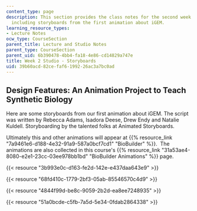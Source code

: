 ```yaml
---
content_type: page
description: This section provides the class notes for the second week of the course,
  including storyboards from the first animation about iGEM.
learning_resource_types:
- Lecture Notes
ocw_type: CourseSection
parent_title: Lecture and Studio Notes
parent_type: CourseSection
parent_uid: 6b390478-4bb4-fa18-4e86-cd14829a747e
title: Week 2 Studio - Storyboards
uid: 39b60acd-82ce-faf6-1992-26ac3a7bc0ad
---
```


Design Features: An Animation Project to Teach Synthetic Biology
----------------------------------------------------------------

Here are some storyboards from our first animation about iGEM. The script was written by Rebecca Adams, Isadora Deese, Drew Endy and Natalie Kuldell. Storyboarding by the talented folks at Animated Storyboards.

Ultimately this and other animations will appear at {{% resource_link "7a9461e6-d188-4e32-91a9-587a0bcf7cd1" "BioBuilder" %}}.  The animations are also collected in this course's {{% resource_link "31a53ae4-8080-e2e1-23cc-03ee978bb1bd" "BioBuilder Animations" %}} page.

{{< resource "3b993e0c-d163-fe2d-142e-e437daa643e9" >}}

{{< resource "68fd410c-1779-2bf3-05ab-85546570c4d9" >}}

{{< resource "4844f99d-be8c-9059-2b2d-ea8ee7248935" >}}

{{< resource "51a0bcde-c5fb-7a5d-5e34-0fdab2864338" >}}